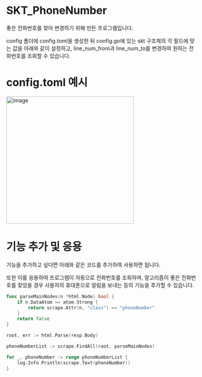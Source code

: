 # SKT_PhoneNumber
좋은 전화번호를 찾아 변경하기 위해 만든 프로그램입니다.

config 폴더에 config.toml을 생성한 뒤 config.go에 있는 skt 구조체의 각 필드에 맞는 값을 아래와 같이 설정하고, line_num_from과 line_num_to를 변경하여 원하는 전화번호를 조회할 수 있습니다.

# config.toml 예시
<img width="338" alt="image" src="https://user-images.githubusercontent.com/52072077/126069807-d6383187-3012-4ef5-b78b-91ec02e6eda2.png">

# 기능 추가 및 응용
기능을 추가하고 싶다면 아래와 같은 코드를 추가하여 사용하면 됩니다.

또한 이를 응용하여 프로그램이 자동으로 전화번호를 조회하며, 알고리즘이 좋은 전화번호를 찾았을 경우 사용자의 휴대폰으로 알림을 보내는 등의 기능을 추가할 수 있습니다.

```go
func parseMainNodes(n *html.Node) bool {
	if n.DataAtom == atom.Strong {
		return scrape.Attr(n, "class") == "phoneNumber"
	}
	return false
}

root, err := html.Parse(resp.Body)

phoneNumberList := scrape.FindAll(root, parseMainNodes)

for _, phoneNumber := range phoneNumberList {
	log.Info.Println(scrape.Text(phoneNumber))
}
```